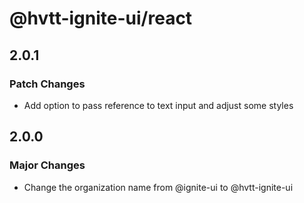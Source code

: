 # @hvtt-ignite-ui/react

## 2.0.1

### Patch Changes

- Add option to pass reference to text input and adjust some styles

## 2.0.0

### Major Changes

- Change the organization name from @ignite-ui to @hvtt-ignite-ui
